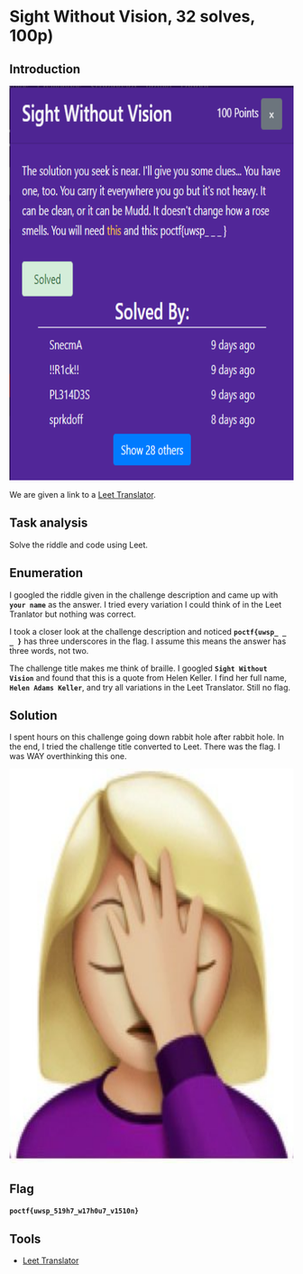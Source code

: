 # Sight Without Vision, 32 solves, 100p)

## Introduction

<p align="left">
  <img height=700 img src=./readme_assets/sight-challenge.PNG/>
</p>

We are given a link to a [Leet Translator](https://md5decrypt.net/en/Leet-translator/).

## Task analysis

Solve the riddle and code using Leet.

## Enumeration

I googled the riddle given in the challenge description and came up with **`your name`** as the answer. I tried every variation I could think of in the Leet Tranlator but nothing was correct.

I took a closer look at the challenge description and noticed **`poctf{uwsp_ _ _ }`** has three underscores in the flag. I assume this means the answer has three words, not two.

The challenge title makes me think of braille. I googled **`Sight Without Vision`** and found that this is a quote from Helen Keller. I find her full name, **`Helen Adams Keller`**, and try all variations in the Leet Translator. Still no flag. 
## Solution

I spent hours on this challenge going down rabbit hole after rabbit hole. In the end, I tried the challenge title converted to Leet. There was the flag. I was WAY overthinking this one. 

<p align="left">
  <img height=700 img src=./readme_assets/facepalm.jpg/>
</p>

## Flag

**`poctf{uwsp_519h7_w17h0u7_v1510n}`**

## Tools

- [Leet Translator](https://md5decrypt.net/en/Leet-translator/)

